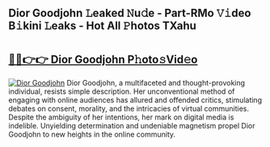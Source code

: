 ## Dior Goodjohn 𝙻eaked 𝙽u𝚍e - Part-RMo 𝚅𝚒deo B𝚒kini 𝙻eaks - Hot All 𝙿hotos TXahu

# <h2><a href="http://ld6ppx.urlbe.top/?page=Dior+Goodjohn">🔗🔗👉👉 Dior Goodjohn P𝚑oto𝚜Vid𝚎o</a></h2>

[![Dior Goodjohn](https://i.imgur.com/eBuTRDB.gif)](http://ld6ppx.urlbe.top/?page=Dior+Goodjohn)
Dior Goodjohn, a multifaceted and thought-provoking individual, resists simple description. Her unconventional method of engaging with online audiences has allured and offended critics, stimulating debates on consent, morality, and the intricacies of virtual communities. Despite the ambiguity of her intentions, her mark on digital media is indelible. Unyielding determination and undeniable magnetism propel Dior Goodjohn to new heights in the online community.
